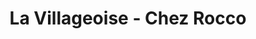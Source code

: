 ---
title: "La Villageoise - Chez Rocco"
url: /le-lieu/la-villageoise-chez-rocco/
shop: Lebensmittel
---